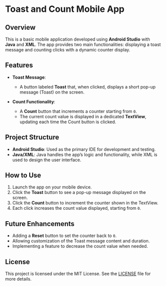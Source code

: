 # Toast and Count Mobile App

## Overview
This is a basic mobile application developed using **Android Studio** with **Java** and **XML**. The app provides two main functionalities: displaying a toast message and counting clicks with a dynamic counter display.

## Features
- **Toast Message**:
  - A button labeled **Toast** that, when clicked, displays a short pop-up message (Toast) on the screen.

- **Count Functionality**:
  - A **Count** button that increments a counter starting from `0`.
  - The current count value is displayed in a dedicated **TextView**, updating each time the Count button is clicked.

## Project Structure
- **Android Studio**: Used as the primary IDE for development and testing.
- **Java/XML**: Java handles the app’s logic and functionality, while XML is used to design the user interface.

## How to Use
1. Launch the app on your mobile device.
2. Click the **Toast** button to see a pop-up message displayed on the screen.
3. Click the **Count** button to increment the counter shown in the TextView.
4. Each click increases the count value displayed, starting from `0`.

## Future Enhancements
- Adding a **Reset** button to set the counter back to `0`.
- Allowing customization of the Toast message content and duration.
- Implementing a feature to decrease the count value when needed.

## License
This project is licensed under the MIT License. See the [LICENSE](./LICENSE) file for more details.
